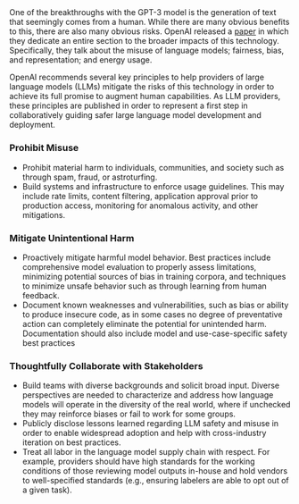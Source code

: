 ##

One of the breakthroughs with the GPT-3 model is the generation of text that seemingly comes from a human. While there are many obvious benefits to this, there are also many obvious risks. OpenAI released a [paper](https://arxiv.org/abs/2005.14165) in which they dedicate an entire section to the broader impacts of this technology. Specifically, they talk about the misuse of language models; fairness, bias, and representation; and energy usage.

OpenAI recommends several key principles to help providers of large language models (LLMs) mitigate the risks of this technology in order to achieve its full promise to augment human capabilities. As LLM providers, these principles are published in order to represent a first step in collaboratively guiding safer large language model development and deployment.

### Prohibit Misuse
* Prohibit material harm to individuals, communities, and society such as through spam, fraud, or astroturfing.
* Build systems and infrastructure to enforce usage guidelines. This may include rate limits, content filtering, application approval prior to production access, monitoring for anomalous activity, and other mitigations.

### Mitigate Unintentional Harm
* Proactively mitigate harmful model behavior. Best practices include comprehensive model evaluation to properly assess limitations, minimizing potential sources of bias in training corpora, and techniques to minimize unsafe behavior such as through learning from human feedback.
* Document known weaknesses and vulnerabilities, such as bias or ability to produce insecure code, as in some cases no degree of preventative action can completely eliminate the potential for unintended harm. Documentation should also include model and use-case-specific safety best practices

### Thoughtfully Collaborate with Stakeholders
* Build teams with diverse backgrounds and solicit broad input. Diverse perspectives are needed to characterize and address how language models will operate in the diversity of the real world, where if unchecked they may reinforce biases or fail to work for some groups.
* Publicly disclose lessons learned regarding LLM safety and misuse in order to enable widespread adoption and help with cross-industry iteration on best practices.
* Treat all labor in the language model supply chain with respect. For example, providers should have high standards for the working conditions of those reviewing model outputs in-house and hold vendors to well-specified standards (e.g., ensuring labelers are able to opt out of a given task).